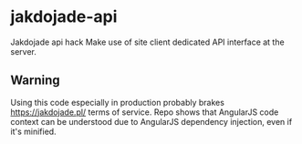 # jakdojade-api
Jakdojade api hack
Make use of site client dedicated API interface at the server.

## Warning
Using this code especially in production probably brakes https://jakdojade.pl/ terms of service.
Repo shows that AngularJS code context can be understood due to AngularJS dependency injection, even if it's minified.
